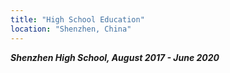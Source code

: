 ```yaml
---
title: "High School Education"
location: "Shenzhen, China"
---
```

***Shenzhen High School, August 2017 - June 2020***
